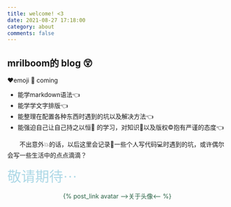 ```yaml
---
title: welcome! <3
date: 2021-08-27 17:18:00
category: about
comments: false
---
```


## mrilboom的 **blog** :astonished:
:heart:emoji :meat_on_bone: coming
* 能学markdown语法:point_left:
* 能学学文字排版:point_left:
* 能整理在配置各种东西时遇到的坑以及解决方法:point_left:
* 能强迫自己让自己持之以恒:bow_and_arrow: 的学习，对知识:book:以及版权:copyright:抱有严谨的态度:point_left:

&emsp;&emsp;不出意外:boom:的话，以后这里会记录:pencil:一些个人写代码:computer:时遇到的坑，或许偶尔会写一些生活中的点点滴滴？



<font size=6 face="幼圆" color='lightblue'>敬请期待···</font>

<center><font color=#2b6447>{% post_link avatar -->关于头像<-- %}</font></center>